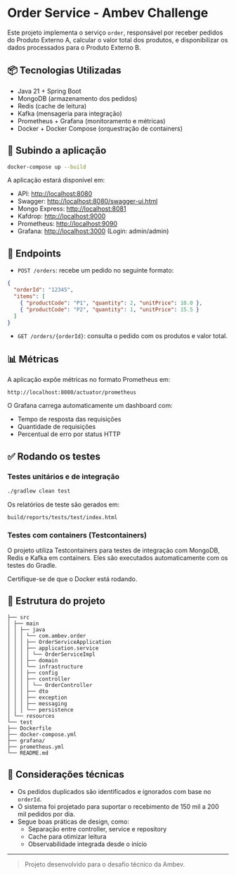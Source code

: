 # Order Service - Ambev Challenge

Este projeto implementa o serviço `order`, responsável por receber pedidos do Produto Externo A, calcular o valor total dos produtos, e disponibilizar os dados processados para o Produto Externo B.

## 📦 Tecnologias Utilizadas

- Java 21 + Spring Boot
- MongoDB (armazenamento dos pedidos)
- Redis (cache de leitura)
- Kafka (mensageria para integração)
- Prometheus + Grafana (monitoramento e métricas)
- Docker + Docker Compose (orquestração de containers)

## 🚀 Subindo a aplicação

```bash
docker-compose up --build
```

A aplicação estará disponível em:

- API: [http://localhost:8080](http://localhost:8080)
- Swagger: [http://localhost:8080/swagger-ui.html](http://localhost:8080/swagger-ui.html)
- Mongo Express: [http://localhost:8081](http://localhost:8081)
- Kafdrop: [http://localhost:9000](http://localhost:9000)
- Prometheus: [http://localhost:9090](http://localhost:9090)
- Grafana: [http://localhost:3000](http://localhost:3000) (Login: admin/admin)

## 🧪 Endpoints

- `POST /orders`: recebe um pedido no seguinte formato:
```json
{
  "orderId": "12345",
  "items": [
    { "productCode": "P1", "quantity": 2, "unitPrice": 10.0 },
    { "productCode": "P2", "quantity": 1, "unitPrice": 15.5 }
  ]
}
```

- `GET /orders/{orderId}`: consulta o pedido com os produtos e valor total.

## 📊 Métricas

A aplicação expõe métricas no formato Prometheus em:

```
http://localhost:8080/actuator/prometheus
```

O Grafana carrega automaticamente um dashboard com:
- Tempo de resposta das requisições
- Quantidade de requisições
- Percentual de erro por status HTTP

## ✅ Rodando os testes

### Testes unitários e de integração

```bash
./gradlew clean test
```

Os relatórios de teste são gerados em:

```
build/reports/tests/test/index.html
```

### Testes com containers (Testcontainers)

O projeto utiliza Testcontainers para testes de integração com MongoDB, Redis e Kafka em containers. Eles são executados automaticamente com os testes do Gradle.

Certifique-se de que o Docker está rodando.

## 📁 Estrutura do projeto

```
├── src
│ ├── main
│ │ ├── java
│ │ │ └── com.ambev.order
│ │ │ ├── OrderServiceApplication
│ │ │ ├── application.service
│ │ │ │ └── OrderServiceImpl
│ │ │ ├── domain
│ │ │ └── infrastructure
│ │ │ ├── config
│ │ │ ├── controller
│ │ │ │ └── OrderController
│ │ │ ├── dto
│ │ │ ├── exception
│ │ │ ├── messaging
│ │ │ └── persistence
│ └── resources
└── test
├── Dockerfile
├── docker-compose.yml
├── grafana/
├── prometheus.yml
└── README.md
```

## 🧠 Considerações técnicas

- Os pedidos duplicados são identificados e ignorados com base no `orderId`.
- O sistema foi projetado para suportar o recebimento de 150 mil a 200 mil pedidos por dia.
- Segue boas práticas de design, como:
  - Separação entre controller, service e repository
  - Cache para otimizar leitura
  - Observabilidade integrada desde o início

---

> Projeto desenvolvido para o desafio técnico da Ambev.
